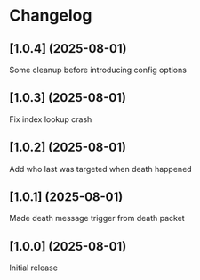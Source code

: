 # Changelog

## [1.0.4] (2025-08-01)
Some cleanup before introducing config options

## [1.0.3] (2025-08-01)
Fix index lookup crash

## [1.0.2] (2025-08-01)
Add who last was targeted when death happened

## [1.0.1] (2025-08-01)
Made death message trigger from death packet

## [1.0.0] (2025-08-01)
Initial release